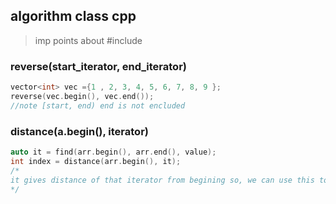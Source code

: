 ## algorithm class cpp
> imp points about #include<algorithm>


### reverse(start_iterator, end_iterator)
```cpp    
vector<int> vec ={1 , 2, 3, 4, 5, 6, 7, 8, 9 };
reverse(vec.begin(), vec.end()); 
//note [start, end) end is not encluded
```   

### distance(a.begin(), iterator) 
```cpp
auto it = find(arr.begin(), arr.end(), value);
int index = distance(arr.begin(), it);
/*
it gives distance of that iterator from begining so, we can use this to find index of an element 
*/
```
